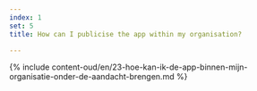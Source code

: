 ```yaml
---
index: 1
set: 5
title: How can I publicise the app within my organisation?

---
```

{% include content-oud/en/23-hoe-kan-ik-de-app-binnen-mijn-organisatie-onder-de-aandacht-brengen.md %}
